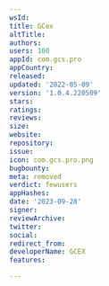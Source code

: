 ```yaml
---
wsId: 
title: GCex
altTitle: 
authors: 
users: 100
appId: com.gcs.pro
appCountry: 
released: 
updated: '2022-05-09'
version: '1.0.4.220509'
stars: 
ratings: 
reviews: 
size: 
website: 
repository: 
issue: 
icon: com.gcs.pro.png
bugbounty: 
meta: removed
verdict: fewusers
appHashes: 
date: '2023-09-28'
signer: 
reviewArchive: 
twitter: 
social: 
redirect_from: 
developerName: GCEX
features: 

---
```



